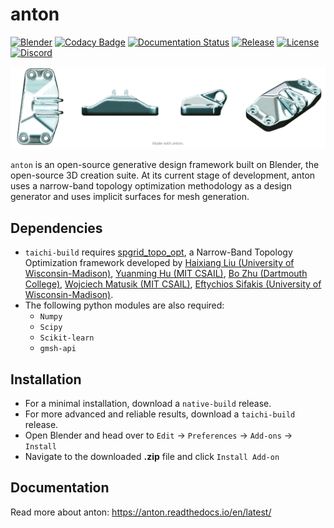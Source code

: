 # anton
[![Blender](https://img.shields.io/badge/Blender-2.80%2B-orange)](https://www.blender.org/)
[![Codacy Badge](https://app.codacy.com/project/badge/Grade/e0da62cdb7bc499b95bf70c18e8013cd)](https://www.codacy.com?utm_source=github.com&amp;utm_medium=referral&amp;utm_content=blender-for-science/anton&amp;utm_campaign=Badge_Grade)
[![Documentation Status](https://readthedocs.org/projects/anton/badge/?version=latest)](https://anton.readthedocs.io/en/latest/?badge=latest)
[![Release](https://img.shields.io/github/v/release/blender-for-science/anton)](https://github.com/blender-for-science/anton/releases)
[![License](https://img.shields.io/github/license/blender-for-science/blendmsh)](https://github.com/blender-for-science/anton/blob/master/LICENSE.md)
[![Discord](https://img.shields.io/discord/750488363571740747?color=738ADB&label=Discord&style=flat-square)](https://discord.gg/tpq7Yuv)

![anton](./GE.gif)

``anton`` is an open-source generative design framework built on Blender, the open-source 3D creation suite. At its current stage of development, anton uses a narrow-band topology optimization methodology as a design generator and uses implicit surfaces for mesh generation.

## Dependencies
* ``taichi-build`` requires [spgrid_topo_opt](https://github.com/imsenthur/spgrid_topo_opt), a Narrow-Band Topology Optimization framework developed by [Haixiang Liu (University of Wisconsin-Madison)](http://pages.cs.wisc.edu/~cslhxac/), [Yuanming Hu (MIT CSAIL)](http://taichi.graphics/me/), [Bo Zhu (Dartmouth College)](http://www.dartmouth.edu/~boolzhu/), [Wojciech Matusik (MIT CSAIL)](https://cdfg.csail.mit.edu/wojciech), [Eftychios Sifakis (University of Wisconsin-Madison)](http://pages.cs.wisc.edu/~sifakis/).
* The following python modules are also required:
    * ``Numpy``
    * ``Scipy``
    * ``Scikit-learn``
    * ``gmsh-api``

## Installation
* For a minimal installation, download a ``native-build`` release.
* For more advanced and reliable results, download a ``taichi-build`` release.
* Open Blender and head over to ``Edit`` -> ``Preferences`` -> ``Add-ons`` -> ``Install``
* Navigate to the downloaded **.zip** file and click ``Install Add-on``

## Documentation
Read more about anton: https://anton.readthedocs.io/en/latest/
